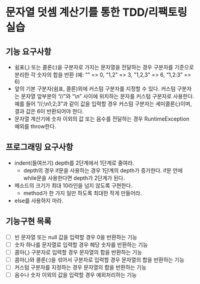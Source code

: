 # 문자열 덧셈 계산기를 통한 TDD/리팩토링 실습
## 기능 요구사항
* 쉼표(,) 또는 콜론(:)을 구분자로 가지는 문자열을 전달하는 경우 구분자를 기준으로 분리한 각 숫자의 합을 반환 (예: “” => 0, "1,2" => 3, "1,2,3" => 6, “1,2:3” => 6)
* 앞의 기본 구분자(쉼표, 콜론)외에 커스텀 구분자를 지정할 수 있다. 커스텀 구분자는 문자열 앞부분의 “//”와 “\n” 사이에 위치하는 문자를 커스텀 구분자로 사용한다. 예를 들어 “//;\n1;2;3”과 같이 값을 입력할 경우 커스텀 구분자는 세미콜론(;)이며, 결과 값은 6이 반환되어야 한다.
* 문자열 계산기에 숫자 이외의 값 또는 음수를 전달하는 경우 RuntimeException 예외를 throw한다.

## 프로그래밍 요구사항
* indent(들여쓰기) depth를 2단계에서 1단계로 줄여라.
    * depth의 경우 if문을 사용하는 경우 1단계의 depth가 증가한다. if문 안에 while문을 사용한다면 depth가 2단계가 된다.
* 메소드의 크기가 최대 10라인을 넘지 않도록 구현한다.
    * method가 한 가지 일만 하도록 최대한 작게 만들어라.
* else를 사용하지 마라.

## 기능구현 목록
* [ ] 빈 문자열 또는 null 값을 입력할 경우 0을 반환하는 기능
* [ ] 숫자 하나를 문자열로 입력할 경우 해당 숫자를 반환하는 기능
* [ ] 콤마(,) 구분자로 입력할 경우 문자열의 합을 반환하는 기능
* [ ] 콤마(,)와 콜론(:)을 섞어서 구분자로 입력할 경우 문자열의 합을 반환하는 기능
* [ ] 커스텀 구분자를 지정하는 경우 문자열의 합을 반환하는 기능
* [ ] 음수나 숫자 이외의 값을 입력할 경우 예외처리하는 기능

